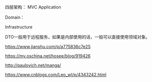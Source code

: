 
四层架构：
MVC
Application

Domain：


Infrastructure

DTO一般用于远程服务，如果是内部使用的话，一般可以直接使用领域对象。

https://www.jianshu.com/p/a775836c7e25

https://my.oschina.net/hosee/blog/919426

http://paulovich.net/manga/

https://www.cnblogs.com/Leo_wl/p/4343242.html